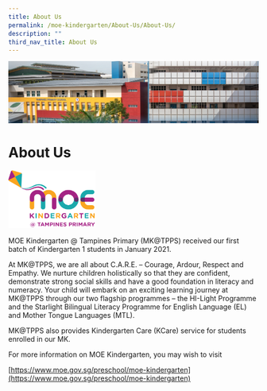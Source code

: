 ```yaml
---
title: About Us
permalink: /moe-kindergarten/About-Us/About-Us/
description: ""
third_nav_title: About Us
---
```

![](/images/mk%20kindergarten.jpg)

About Us
========


<img src="/images/mk_logo.png" style="width:35%">


MOE Kindergarten @ Tampines Primary (MK@TPPS) received our first batch of Kindergarten 1 students in January 2021. 

  

At MK@TPPS, we are all about C.A.R.E. – Courage, Ardour, Respect and Empathy. We nurture children holistically so that they are confident, demonstrate strong social skills and have a good foundation in literacy and numeracy. Your child will embark on an exciting learning journey at MK@TPPS through our two flagship programmes – the HI-Light Programme and the Starlight Bilingual Literacy Programme for English Language (EL) and Mother Tongue Languages (MTL).  

  

MK@TPPS also provides Kindergarten Care (KCare) service for students enrolled in our MK. 

  

For more information on MOE Kindergarten, you may wish to visit 

[https://www.moe.gov.sg/preschool/moe-kindergarten](https://www.moe.gov.sg/preschool/moe-kindergarten)